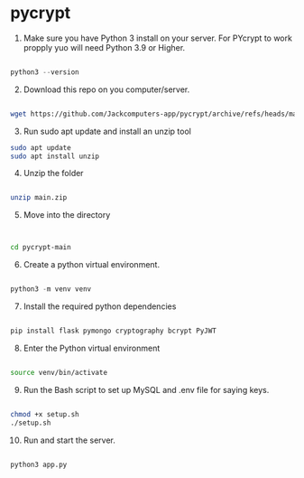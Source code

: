# pycrypt
 

 1. Make sure you have Python 3 install on your server. For PYcrypt to work propply yuo will need Python 3.9 or Higher.

 ```python

 python3 --version

 ```

 2. Download this repo on you computer/server.

 ```bash

 wget https://github.com/Jackcomputers-app/pycrypt/archive/refs/heads/main.zip

 ```

 3. Run sudo apt update and install an unzip tool
```bash
sudo apt update
sudo apt install unzip
```

4. Unzip the folder
```bash

unzip main.zip

```
5. Move into the directory
```bash


cd pycrypt-main

```

6. Create a python virtual environment. 
```python

python3 -m venv venv

```

7. Install the required python dependencies
```python

pip install flask pymongo cryptography bcrypt PyJWT

```

8. Enter the Python virtual environment
```bash

source venv/bin/activate

```
9. Run the Bash script to set up MySQL and .env file for saying keys.
```bash

chmod +x setup.sh
./setup.sh

```

10. Run and start the server. 
```python

python3 app.py

```


